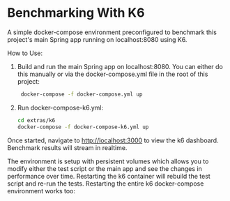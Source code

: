# Benchmarking With K6
A simple docker-compose environment preconfigured to benchmark this project's main Spring app
running on localhost:8080 using K6.

How to Use:

1. Build and run the main Spring app on localhost:8080.  You can either do this manually or via
   the docker-compose.yml file in the root of this project:
   ```bash
    docker-compose -f docker-compose.yml up
    ```
2. Run docker-compose-k6.yml:
   ```bash
   cd extras/k6
   docker-compose -f docker-compose-k6.yml up
   ```

Once started, navigate to [http://localhost:3000](http://localhost:3000) to view the k6 dashboard.
Benchmark results will stream in realtime.

The environment is setup with persistent volumes which allows you to modify either the test script
or the main app and see the changes in performance over time.  Restarting the k6 container will
rebuild the test script and re-run the tests.  Restarting the entire k6 docker-compose environment works too:
